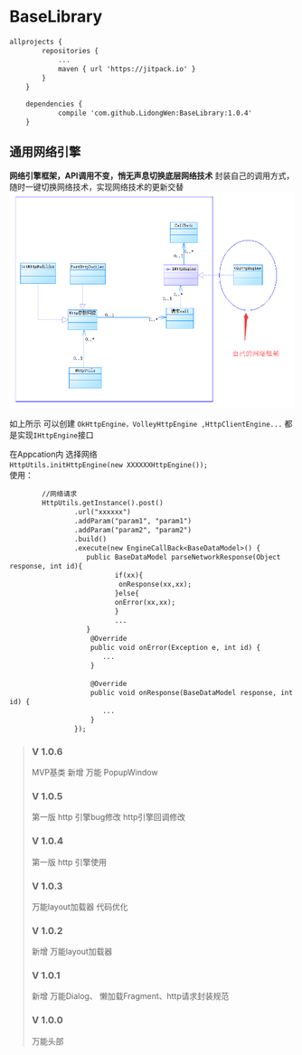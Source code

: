 # BaseLibrary
```
allprojects {
		repositories {
			...
			maven { url 'https://jitpack.io' }
		}
	}
```

```
	dependencies {
	        compile 'com.github.LidongWen:BaseLibrary:1.0.4'
	}
  ```
  
  ## 通用网络引擎
  **网络引擎框架，API调用不变，悄无声息切换底层网络技术**
  封装自己的调用方式，随时一键切换网络技术，实现网络技术的更新交替
 ![](https://github.com/LidongWen/BaseLibrary/blob/master/doc/httpUml.png)
  
  如上所示 可以创建    `OkHttpEngine，VolleyHttpEngine ,HttpClientEngine...` 都是实现`IHttpEngine`接口

  在Appcation内 选择网络  
   ```HttpUtils.initHttpEngine(new XXXXXXHttpEngine());```   
  使用：
  ```
          //网络请求
          HttpUtils.getInstance().post()
                  .url("xxxxxx")
                  .addParam("param1", "param1")
                  .addParam("param2", "param2")
                  .build()
                  .execute(new EngineCallBack<BaseDataModel>() {
                     public BaseDataModel parseNetworkResponse(Object response, int id){
                            if(xx){
                             onResponse(xx,xx);
                            }else{
                            onError(xx,xx);
                            }
                            ...
                     }
                      @Override
                      public void onError(Exception e, int id) {
                         ...
                      }
  
                      @Override
                      public void onResponse(BaseDataModel response, int id) {
                         ...
                      }
                  });
  ```

> ### V 1.0.6
> MVP基类
> 新增 万能 PopupWindow
> ### V 1.0.5
> 第一版 http 引擎bug修改
> http引擎回调修改
> ### V 1.0.4
> 第一版 http 引擎使用
  > ### V 1.0.3
  > 万能layout加载器 代码优化
> ### V 1.0.2
> 新增 万能layout加载器
> ### V 1.0.1
> 新增 万能Dialog、 懒加载Fragment、http请求封装规范
> ###  V 1.0.0
>  万能头部

